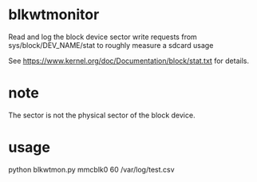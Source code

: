 # blkwtmonitor
Read and log the block device sector write requests from sys/block/DEV_NAME/stat to roughly measure a sdcard usage

See https://www.kernel.org/doc/Documentation/block/stat.txt for details.

# note
The sector is not the physical sector of the block device.

# usage
python blkwtmon.py mmcblk0 60 /var/log/test.csv


